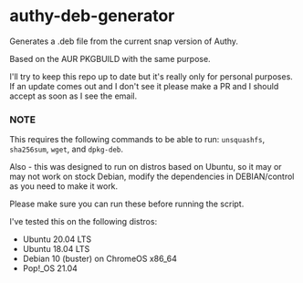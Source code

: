 # authy-deb-generator

Generates a .deb file from the current snap version of Authy.

Based on the AUR PKGBUILD with the same purpose.

I'll try to keep this repo up to date but it's really only for personal purposes.
If an update comes out and I don't see it please make a PR and I should accept as soon as I see the email.

### NOTE
This requires the following commands to be able to run: `unsquashfs`, `sha256sum`, `wget`, and `dpkg-deb`.

Also - this was designed to run on distros based on Ubuntu, so it may or may not work on stock Debian, modify the dependencies in DEBIAN/control as you need to make it work.

Please make sure you can run these before running the script.

I've tested this on the following distros:
- Ubuntu 20.04 LTS
- Ubuntu 18.04 LTS
- Debian 10 (buster) on ChromeOS x86_64
- Pop!\_OS 21.04
